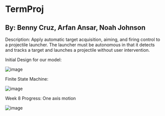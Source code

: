 # TermProj

## By: Benny Cruz, Arfan Ansar, Noah Johnson

Description: Apply automatic target acquisition, aiming, and 
firing control to a projectile launcher. The launcher must be 
autonomous in that it detects and tracks a target and launches 
a projectile without user intervention.

Initial Design for our model:

![image](https://user-images.githubusercontent.com/123694704/222578896-4dc89d2b-2bda-4261-94ee-272f30845584.png)

Finite State Machine:

![image](https://user-images.githubusercontent.com/123694704/222577944-6a93ee3a-615a-4e62-8a17-e6fa583c91a9.png)

Week 8 Progress: One axis motion

![image](https://user-images.githubusercontent.com/123694704/222578552-e666e68b-2c39-4478-9a21-504892391d58.png)
